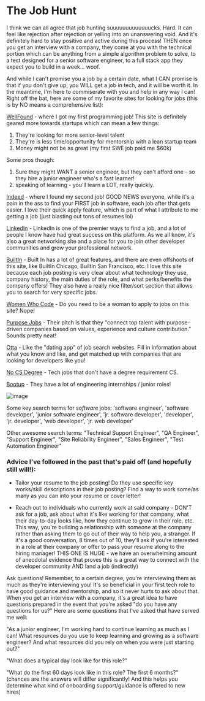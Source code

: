 # The Job Hunt

I think we can all agree that job hunting suuuuuuuuuuuuucks. Hard. It can feel like rejection after rejection or yelling into an unanswering void. And it's definitely hard to stay positive and active during this process! THEN once you get an interview with a company, they come at you with the technical portion which can be anything from a simple algorithm problem to solve, to a test designed for a senior software engineer, to a full stack app they expect you to build in a week... woof. 

And while I can't promise you a job by a certain date, what I CAN promise is that if you don't give up, you WILL get a job in tech, and it will be worth it. In the meantime, I'm here to commiserate with you and help in any way I can! Right off the bat, here are some of my favorite sites for looking for jobs (this is by NO means a comprehensive list): 

[WellFound](https://wellfound.com/jobs) - where I got my first programming job! This site is definitely geared more towards startups which can mean a few things: 
 
 1) They're looking for more senior-level talent
 2) They're is less time/opportunity for mentorship with a lean startup team
 3) Money might not be as great (my first SWE job paid me $60k)

Some pros though: 
 1) Sure they might WANT a senior engineer, but they can't afford one - so they hire a junior engineer who's a fast learner! 
 2) speaking of learning - you'll learn a LOT, really quickly. 

[Indeed](https://www.indeed.com/) - where I found my second job! GOOD NEWS everyone, while it's a pain in the ass to find your FIRST job in software, each job after that gets easier. I love their quick apply feature, which is part of what I attribute to me getting a job (just blasting out tons of resumes lol)

[LinkedIn](https://www.linkedin.com/) - LinkedIn is one of the premier ways to find a job, and a lot of people I know have had great success on this platform. As we all know, it's also a great networking site and a place for you to join other developer communities and grow your professional network. 

[BuiltIn](https://builtin.com/) - Built In has a lot of great features, and there are even offshoots of this site, like BuiltIn Chicago, BuiltIn San Francisco, etc. I love this site because each job posting is very clear about what technology they use, company history, the main duties of the role, and what perks/benefits the company offers! They also have a really nice filter/sort section that allows you to search for very specific jobs. 

[Women Who Code](https://www.womenwhocode.com/jobs) - Do you need to be a woman to apply to jobs on this site? Nope!

[Purpose Jobs](https://app.purpose.jobs/talent/browse) - Their pitch is that they "connect top talent with purpose-driven companies based on values, experience and culture contribution." Sounds pretty neat!

[Otta](https://otta.com/) - Like the "dating app" of job search websites. Fill in information about what you know and like, and get matched up with companies that are looking for developers like you!

[No CS Degree](https://www.nocsdegree.com/jobs/) - Tech jobs that don't have a degree requirement CS.

[Bootup](https://candidate.joinbootup.com/jobs/) - They have a lot of engineering internships / junior roles!



![image](https://res.cloudinary.com/dm2hi135m/image/upload/v1662668448/Screen_Shot_2022-09-08_at_2.56.09_PM_cxwtv2.png)


Some key search terms for *software* jobs:
'software engineer', 'software developer', 'junior software engineer', 'jr. software developer', 'developer', 'jr. developer', 'web developer', 'jr. web developer'

Other awesome search terms: "Technical Support Engineer", "QA Engineer", "Support Engineer", "Site Reliability Engineer", "Sales Engineer", "Test Automation Engineer"

### Advice I've followed in the past that's paid off (and hopefully still will!): 

- Tailor your resume to the job posting! Do they use specific key works/skill descriptions in their job posting? Find a way to work some/as many as you can into your resume or cover letter! 

- Reach out to individuals who currently work at said company - DON'T ask for a job, ask about what it's like working for that company, what their day-to-day looks like, how they continue to grow in their role, etc. This way, you're building a relationship with someone at the company rather than asking them to go out of their way to help you, a stranger. If it's a good conversation, 8 times out of 10, they'll ask if you're interested in a role at their company or offer to pass your resume along to the hiring manager! THIS ONE IS HUGE - we have an overwhelming amount of anecdotal evidence that proves this is a great way to connect with the developer community AND land a job (indirectly) 

Ask questions! Remember, to a certain degree, you're interviewing them as much as they're interviewing you! It's so beneficial in your first tech role to have good guidance and mentorship, and so it never hurts to ask about that. When you get an interview with a company, it's a great idea to have questions prepared in the event that you're asked "do you have any questions for us?" Here are some questions that I've asked that have served me well: 

"As a junior engineer, I'm working hard to continue learning as much as I can! What resources do you use to keep learning and growing as a software engineer? And what resources did you rely on when you were just starting out?"

"What does a typical day look like for this role?"

"What do the first 60 days look like in this role? The first 6 months?" (chances are the answers will differ significantly! And this helps you determine what kind of onboarding support/guidance is offered to new hires)